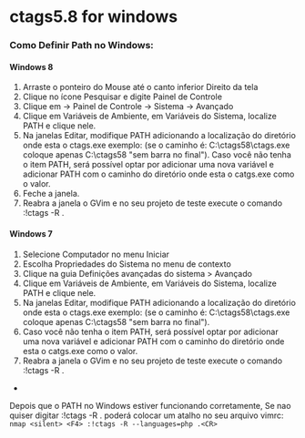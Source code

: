 ctags5.8 for windows
=

###    Como Definir Path no Windows:

####    Windows 8
1.    Arraste o ponteiro do Mouse até o canto inferior Direito da tela
2.    Clique no ícone Pesquisar e digite Painel de Controle
3.    Clique em -> Painel de Controle -> Sistema -> Avançado
4.    Clique em Variáveis de Ambiente, em Variáveis do Sistema, localize PATH e clique nele.
5.    Na janelas Editar, modifique PATH adicionando a localização do diretório 
onde esta o ctags.exe exemplo: (se o caminho é: C:\ctags58\ctags.exe 
coloque apenas C:\ctags58 "sem barra no final"). 
Caso você não tenha o item PATH, será possível optar por 
adicionar uma nova variável e adicionar PATH com o caminho do diretório 
onde esta o catgs.exe   como o valor.
6.    Feche a janela.
7.    Reabra a janela o GVim e no seu projeto de teste execute o comando :!ctags -R .



####    Windows 7
1.    Selecione Computador no menu Iniciar
2.    Escolha Propriedades do Sistema no menu de contexto
3.    Clique na guia Definições avançadas do sistema > Avançado
4.    Clique em Variáveis de Ambiente, em Variáveis do Sistema, localize PATH e clique nele.
5.    Na janelas Editar, modifique PATH adicionando a localização do diretório 
onde esta o ctags.exe exemplo: (se o caminho é: C:\ctags58\ctags.exe 
coloque apenas C:\ctags58 "sem barra no final"). 
6.    Caso você não tenha o item PATH, será possível optar por adicionar 
uma nova variável e adicionar PATH com o caminho do diretório onde esta 
o catgs.exe   como o valor.
7.    Reabra a janela o GVim e no seu projeto de teste execute o comando :!ctags -R .


-
Depois que o PATH no Windows estiver funcionando corretamente, 
Se nao quiser digitar :!ctags -R . poderá colocar um atalho no seu arquivo vimrc:
       ``` nmap <silent> <F4> :!ctags -R --languages=php .<CR> ```
        
